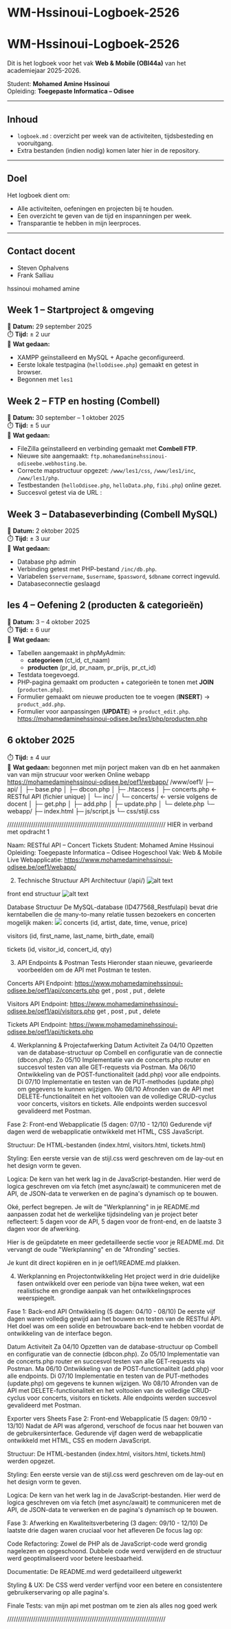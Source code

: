 # WM-Hssinoui-Logboek-2526
# WM-Hssinoui-Logboek-2526

Dit is het logboek voor het vak **Web & Mobile (OBI44a)** van het academiejaar 2025-2026.

Student: **Mohamed Amine Hssinoui**  
Opleiding: **Toegepaste Informatica – Odisee**

---

## Inhoud
- `logboek.md` : overzicht per week van de activiteiten, tijdsbesteding en vooruitgang.  
- Extra bestanden (indien nodig) komen later hier in de repository.

---

## Doel
Het logboek dient om:
- Alle activiteiten, oefeningen en projecten bij te houden.  
- Een overzicht te geven van de tijd en inspanningen per week.  
- Transparantie te hebben in mijn leerproces.  

---

## Contact docent
- Steven Ophalvens  
- Frank Salliau

hssinoui mohamed amine 

## Week 1 – Startproject & omgeving
📅 **Datum:** 29 september 2025  
⏱️ **Tijd:** ± 2 uur  
🧠 **Wat gedaan:**
- XAMPP geïnstalleerd en MySQL + Apache geconfigureerd.  
- Eerste lokale testpagina (`helloOdisee.php`) gemaakt en getest in browser.  
- Begonnen met `les1`  

## Week 2 – FTP en hosting (Combell)
📅 **Datum:** 30 september – 1 oktober 2025  
⏱️ **Tijd:** ± 5 uur  
🧠 **Wat gedaan:**
- FileZilla geïnstalleerd en verbinding gemaakt met **Combell FTP**.  
- Nieuwe site aangemaakt: `ftp.mohamedaminehssinoui-odiseebe.webhosting.be`.  
- Correcte mapstructuur opgezet: `/www/les1/css`, `/www/les1/inc`, `/www/les1/php`.  
- Testbestanden (`helloOdisee.php`, `helloData.php`, `fibi.php`) online gezet.  
- Succesvol getest via de URL :  


## Week 3 – Databaseverbinding (Combell MySQL)
📅 **Datum:** 2 oktober 2025  
⏱️ **Tijd:** ± 3 uur  
🧠 **Wat gedaan:**
- Database php admin   
- Verbinding getest met PHP-bestand `/inc/db.php`.  
- Variabelen `$servername`, `$username`, `$password`, `$dbname` correct ingevuld.  
- Databaseconnectie geslaagd 

## les 4 – Oefening 2 (producten & categorieën)
📅 **Datum:** 3 – 4 oktober 2025  
⏱️ **Tijd:** ± 6 uur  
🧠 **Wat gedaan:**
- Tabellen aangemaakt in phpMyAdmin:
  - **categorieen** (ct_id, ct_naam)  
  - **producten** (pr_id, pr_naam, pr_prijs, pr_ct_id)
- Testdata toegevoegd.  
- PHP-pagina gemaakt om producten + categorieën te tonen met **JOIN** (`producten.php`).  
- Formulier gemaakt om nieuwe producten toe te voegen (**INSERT**) → `product_add.php`.  
- Formulier voor aanpassingen (**UPDATE**) → `product_edit.php`.  
https://mohamedaminehssinoui-odisee.be/les1/php/producten.php  


## 6 oktober 2025 

⏱️ **Tijd:** ± 4 uur  
🧠 **Wat gedaan:**
begonnen met mijn porject 
maken van db en het aanmaken van van mijn strucuur voor werken 
Online webapp
https://mohamedaminehssinoui-odisee.be/oef1/webapp/
/www/oef1/
   ├─ api/
   │   ├─ base.php
   │   ├─ dbcon.php
   │   ├─ .htaccess
   │   ├─ concerts.php            ← RESTful API (fichier unique)
   │   └─ inc/
   │        └─ concerts/          ← versie volgens de docent
   │            ├─ get.php
   │            ├─ add.php
   │            ├─ update.php
   │            └─ delete.php
   └─ webapp/
       ├─ index.html
       ├─ js/script.js
       └─ css/stijl.css



/////////////////////////////////////////////////////////////////////////
HIER in verband met opdracht 1 


Naam: RESTful API – Concert Tickets
Student: Mohamed Amine Hssinoui
Opleiding: Toegepaste Informatica – Odisee Hogeschool
Vak: Web & Mobile
Live Webapplicatie: https://www.mohamedaminehssinoui-odisee.be/oef1/webapp/


2. Technische Structuur
API Architectuur (/api/)
![alt text](image.png)

front end structuur 
![alt text](image-2.png)


Database Structuur
De MySQL-database (ID477568_Restfulapi)
 bevat drie kerntabellen die de many-to-many relatie tussen bezoekers en concerten mogelijk maken:
![ ](image-1.png)
concerts (id, artist, date, time, venue, price)

visitors (id, first_name, last_name, birth_date, email)

tickets (id, visitor_id, concert_id, qty)

3. API Endpoints & Postman Tests
Hieronder staan nieuwe, gevarieerde voorbeelden om de API met Postman te testen.

Concerts API
Endpoint: https://www.mohamedaminehssinoui-odisee.be/oef1/api/concerts.php
get , post , put , delete 

Visitors API
Endpoint: https://www.mohamedaminehssinoui-odisee.be/oef1/api/visitors.php
get , post , put , delete 

Tickets API
Endpoint: https://www.mohamedaminehssinoui-odisee.be/oef1/api/tickets.php


4. Werkplanning & Projectafwerking
Datum	Activiteit
Za 04/10	Opzetten van de database-structuur op Combell en configuratie van de connectie (dbcon.php).
Zo 05/10	Implementatie van de concerts.php router en succesvol testen van alle GET-requests via Postman.
Ma 06/10	Ontwikkeling van de POST-functionaliteit (add.php) voor alle endpoints.
Di 07/10	Implementatie en testen van de PUT-methodes (update.php) om gegevens te kunnen wijzigen.
Wo 08/10	Afronden van de API met DELETE-functionaliteit en het voltooien van de volledige CRUD-cyclus voor concerts, visitors en tickets. Alle endpoints werden succesvol gevalideerd met Postman.

Fase 2: Front-end Webapplicatie (5 dagen: 07/10 - 12/10)
Gedurende vijf dagen werd de webapplicatie ontwikkeld met HTML, CSS  JavaScript.

Structuur: De HTML-bestanden (index.html, visitors.html, tickets.html) 

Styling: Een eerste versie van de stijl.css werd geschreven om de lay-out en het design vorm te geven.

Logica: De kern van het werk lag in de JavaScript-bestanden. 
Hier werd de logica geschreven om via fetch (met async/await) te communiceren met de API,
 de JSON-data te verwerken en de pagina's dynamisch op te bouwen.

 Oké, perfect begrepen. Je wilt de "Werkplanning" in je README.md aanpassen zodat het de werkelijke tijdsindeling van je project beter reflecteert: 5 dagen voor de API, 5 dagen voor de front-end, en de laatste 3 dagen voor de afwerking.

Hier is de geüpdatete en meer gedetailleerde sectie voor je README.md. Dit vervangt de oude "Werkplanning" en de "Afronding" secties.

Je kunt dit direct kopiëren en in je oef1/README.md plakken.

4. Werkplanning en Projectontwikkeling
Het project werd in drie duidelijke fasen ontwikkeld over een periode van bijna twee weken, wat een realistische en grondige aanpak van het ontwikkelingsproces weerspiegelt.

Fase 1: Back-end API Ontwikkeling (5 dagen: 04/10 - 08/10)
De eerste vijf dagen waren volledig gewijd aan het bouwen en testen van de RESTful API. Het doel was om een solide en betrouwbare back-end te hebben voordat de ontwikkeling van de interface begon.

Datum	Activiteit
Za 04/10	Opzetten van de database-structuur op Combell en configuratie van de connectie (dbcon.php).
Zo 05/10	Implementatie van de concerts.php router en succesvol testen van alle GET-requests via Postman.
Ma 06/10	Ontwikkeling van de POST-functionaliteit (add.php) voor alle endpoints.
Di 07/10	Implementatie en testen van de PUT-methodes (update.php) om gegevens te kunnen wijzigen.
Wo 08/10	Afronden van de API met DELETE-functionaliteit en het voltooien van de volledige CRUD-cyclus voor concerts, visitors en tickets. Alle endpoints werden succesvol gevalideerd met Postman.

Exporter vers Sheets
Fase 2: Front-end Webapplicatie (5 dagen: 09/10 - 13/10)
Nadat de API was afgerond, verschoof de focus naar het bouwen van de gebruikersinterface. Gedurende vijf dagen werd de webapplicatie ontwikkeld met HTML, CSS en modern JavaScript.

Structuur: De HTML-bestanden (index.html, visitors.html, tickets.html) werden opgezet.

Styling: Een eerste versie van de stijl.css werd geschreven om de lay-out en het design vorm te geven.

Logica: De kern van het werk lag in de JavaScript-bestanden. Hier werd de logica geschreven om via fetch (met async/await) te communiceren met de API, de JSON-data te verwerken en de pagina's dynamisch op te bouwen.

Fase 3: Afwerking en Kwaliteitsverbetering (3 dagen: 09/10 - 12/10)
De laatste drie dagen waren cruciaal voor het afleveren  De focus lag op:

Code Refactoring: Zowel de PHP als de JavaScript-code werd grondig nagelezen en opgeschoond. 
Dubbele code werd verwijderd en de structuur werd geoptimaliseerd voor betere leesbaarheid.

Documentatie: De README.md werd gedetailleerd uitgewerkt 

Styling & UX: De CSS werd verder verfijnd voor een betere en consistentere gebruikerservaring op alle pagina's.

Finale Tests: van mijn api met postman om te zien als alles nog goed werk 

/////////////////////////////////////////////////////////////////////////



